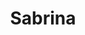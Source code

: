 ---
title: "Sabrina"
url: /ciudad-autonoma-de-buenos-aires/sabrina-avenida-cordoba/
shop: Allgemein
---